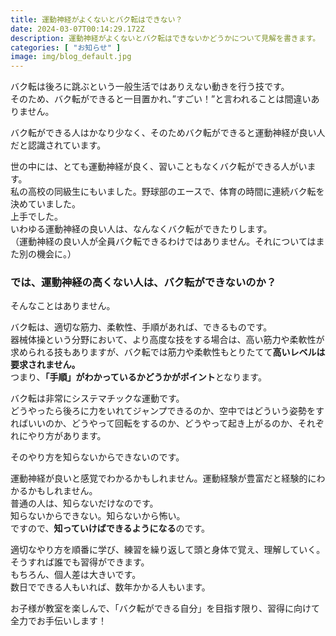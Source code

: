 ```yaml
---
title: 運動神経がよくないとバク転はできない？
date: 2024-03-07T00:14:29.172Z
description: 運動神経がよくないとバク転はできないかどうかについて見解を書きます。
categories: [ "お知らせ" ]
image: img/blog_default.jpg
---
```

バク転は後ろに跳ぶという一般生活ではありえない動きを行う技です。\
そのため、バク転ができると一目置かれ、”すごい！”と言われることは間違いありません。

バク転ができる人はかなり少なく、そのためバク転ができると運動神経が良い人だと認識されています。

世の中には、とても運動神経が良く、習いこともなくバク転ができる人がいます。\
私の高校の同級生にもいました。野球部のエースで、体育の時間に連続バク転を決めていました。\
上手でした。\
いわゆる運動神経の良い人は、なんなくバク転ができたりします。\
（運動神経の良い人が全員バク転できるわけではありません。それについてはまた別の機会に。）

### では、運動神経の高くない人は、バク転ができないのか？

そんなことはありません。

バク転は、適切な筋力、柔軟性、手順があれば、できるものです。\
器械体操という分野において、より高度な技をする場合は、高い筋力や柔軟性が求められる技もありますが、バク転では筋力や柔軟性もとりたてて**高いレベルは要求されません。**\
つまり、**「手順」がわかっているかどうかがポイント**となります。

バク転は非常にシステマチックな運動です。\
どうやったら後ろに力をいれてジャンプできるのか、空中ではどういう姿勢をすればいいのか、どうやって回転をするのか、どうやって起き上がるのか、それぞれにやり方があります。

そのやり方を知らないからできないのです。

運動神経が良いと感覚でわかるかもしれません。運動経験が豊富だと経験的にわかるかもしれません。\
普通の人は、知らないだけなのです。\
知らないからできない。知らないから怖い。\
ですので、**知っていけばできるようになる**のです。

適切なやり方を順番に学び、練習を繰り返して頭と身体で覚え、理解していく。\
そうすれば誰でも習得ができます。\
もちろん、個人差は大きいです。\
数日でできる人もいれば、数年かかる人もいます。

お子様が教室を楽しんで、「バク転ができる自分」を目指す限り、習得に向けて全力でお手伝いします！